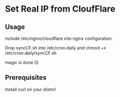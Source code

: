 # Set Real IP from CloufFlare 

## Usage
 include /etc/nginx/cloudflare into nginx configuration.

 Drop syncCF.sh into /etc/cron.daily and chmod +x /etc/cron.daily/syncCF.sh

 magic is done  😉
## Prerequisites 
Install curl on your distro! 